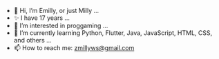 - 👋 Hi, I’m Emilly, or just Milly ...
- :sparkles: I have 17 years ...
- 👀 I’m interested in proggaming ...
- 🌱 I’m currently learning Python, Flutter, Java, JavaScript, HTML, CSS, and others ...
- 📫 How to reach me: zmillyws@gmail.com 

